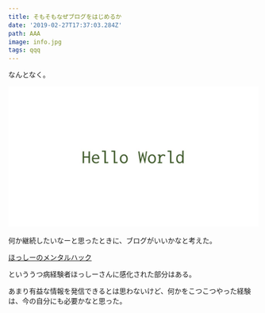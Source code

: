 ```yaml
---
title: そもそもなぜブログをはじめるか
date: '2019-02-27T17:37:03.284Z'
path: AAA
image: info.jpg
tags: qqq
---
```

なんとなく。

![やあ世界！の画像](./helloworld.jpg)

何か継続したいなーと思ったときに、ブログがいいかなと考えた。

[ほっしーのメンタルハック](https://hr-diary.com/)

といううつ病経験者ほっしーさんに感化された部分はある。

あまり有益な情報を発信できるとは思わないけど、何かをこつこつやった経験は、今の自分にも必要かなと思った。
